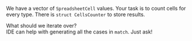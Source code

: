 

We have a vector of `SpreadsheetCell` values. Your task is to count cells for every type.
There is `struct CellsCounter` to store results.

<div class="hint">What should we iterate over?</div>

<div class="hint">IDE can help with generating all the cases in <code>match</code>. Just ask!</div>